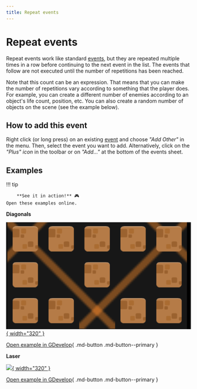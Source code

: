 ```yaml
---
title: Repeat events
---
```

# Repeat events

Repeat events work like standard [events](/gdevelop5/events), but they are repeated multiple times in a row before continuing to the next event in the list. The events that follow are not executed until the number of repetitions has been reached.

Note that this count can be an expression. That means that you can make the number of repetitions vary according to something that the player does. For example, you can create a different number of enemies according to an object's life count, position, etc. You can also create a random number of objects on the scene (see the example below).

## How to add this event

Right click (or long press) on an existing [event](/gdevelop5/events) and choose *"Add Other"* in the menu. Then, select the event you want to add.
Alternatively, click on the *"Plus" icon* in the toolbar or on *"Add..."* at the bottom of the events sheet.

## Examples

!!! tip

        **See it in action!** 🎮
    Open these examples online.

**Diagonals**

[![](diagonals.png){ width="320" }](https://editor.gdevelop.io/?project=example://find-diagonals)

[Open example in GDevelop](https://editor.gdevelop.io/?project=example://find-diagonals){ .md-button .md-button--primary }

**Laser**

[![](lasernew.png){ width="320" }](https://editor.gdevelop.io/?project=example://zombie-laser)

[Open example in GDevelop](https://editor.gdevelop.io/?project=example://zombie-laser){ .md-button .md-button--primary }